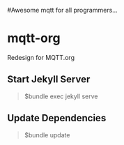 #Awesome mqtt for all programmers...

# mqtt-org
Redesign for MQTT.org

## Start Jekyll Server
>$bundle exec jekyll serve

## Update Dependencies
>$bundle update

